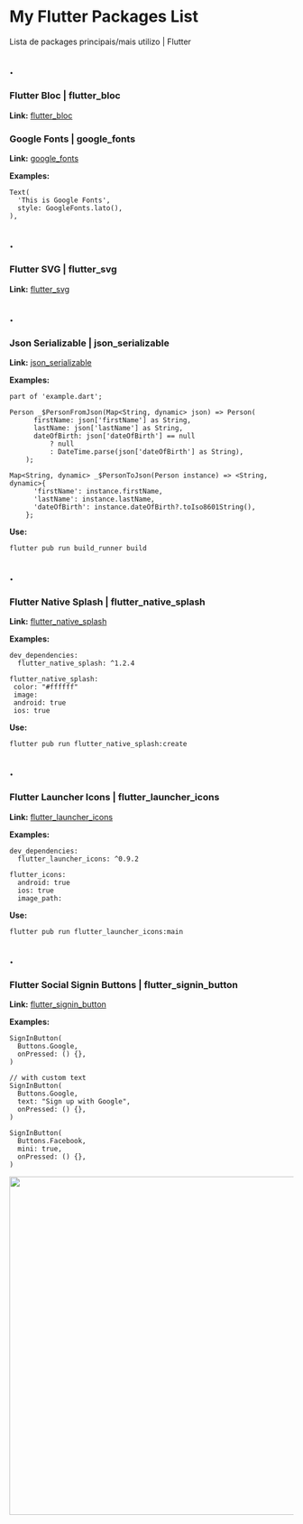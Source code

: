 # My Flutter Packages List
Lista de packages principais/mais utilizo | Flutter

## .
### Flutter Bloc | flutter_bloc
**Link:**
[flutter_bloc](https://pub.dev/packages/flutter_bloc)

### Google Fonts | google_fonts
**Link:**
[google_fonts](https://pub.dev/packages/google_fonts)

**Examples:**
```
Text(
  'This is Google Fonts',
  style: GoogleFonts.lato(),
), 
```
## .
### Flutter SVG | flutter_svg
**Link:**
[flutter_svg](https://pub.dev/packages/google_fonts)

## .
### Json Serializable | json_serializable
**Link:**
[json_serializable](https://pub.dev/packages/json_serializable)

**Examples:**
```
part of 'example.dart';

Person _$PersonFromJson(Map<String, dynamic> json) => Person(
      firstName: json['firstName'] as String,
      lastName: json['lastName'] as String,
      dateOfBirth: json['dateOfBirth'] == null
          ? null
          : DateTime.parse(json['dateOfBirth'] as String),
    );

Map<String, dynamic> _$PersonToJson(Person instance) => <String, dynamic>{
      'firstName': instance.firstName,
      'lastName': instance.lastName,
      'dateOfBirth': instance.dateOfBirth?.toIso8601String(),
    };
```

**Use:**
```
flutter pub run build_runner build
```

## .
### Flutter Native Splash | flutter_native_splash
**Link:**
[flutter_native_splash](https://pub.dev/packages/flutter_native_splash)

**Examples:**
```
dev_dependencies:
  flutter_native_splash: ^1.2.4
```

```
flutter_native_splash:
 color: "#ffffff"
 image:
 android: true
 ios: true
```

**Use:**
```
flutter pub run flutter_native_splash:create
```

## .
### Flutter Launcher Icons | flutter_launcher_icons
**Link:**
[flutter_launcher_icons](https://pub.dev/packages/flutter_launcher_icons)

**Examples:**
```
dev_dependencies:
  flutter_launcher_icons: ^0.9.2
```

```
flutter_icons:
  android: true
  ios: true
  image_path: 
```

**Use:**
```
flutter pub run flutter_launcher_icons:main
```

## .
### Flutter Social Signin Buttons | flutter_signin_button
**Link:**
[flutter_signin_button](https://pub.dev/packages/flutter_signin_button)

**Examples:**
```
SignInButton(
  Buttons.Google,
  onPressed: () {},
)  
```

```
// with custom text  
SignInButton(
  Buttons.Google,
  text: "Sign up with Google",
  onPressed: () {},
)
```

```
SignInButton(
  Buttons.Facebook,
  mini: true,
  onPressed: () {},
)
```

<img src="https://github.com/ZaynJarvis/Flutter-Sign-in-Button/raw/master/showcase.png" height="600em"/>

